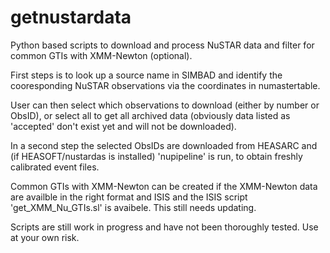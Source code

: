 # getnustardata
Python based scripts to download and process NuSTAR data and filter for common GTIs with XMM-Newton (optional).

First steps is to look up a source name in SIMBAD and identify the cooresponding NuSTAR observations via the coordinates in numastertable.

User can then select which observations to download (either by number or ObsID), or select all to get all archived data (obviously data listed as 'accepted' don't exist yet and will not be downloaded).

In a second step the selected ObsIDs are downloaded from HEASARC and (if HEASOFT/nustardas is installed) 'nupipeline' is run, to obtain freshly calibrated event files.

Common GTIs with XMM-Newton can be created if the XMM-Newton data are availble in the right format and ISIS and the ISIS script 'get_XMM_Nu_GTIs.sl' is avaibele. This still needs updating.

Scripts are still work in progress and have not been thoroughly tested. Use at your own risk.

